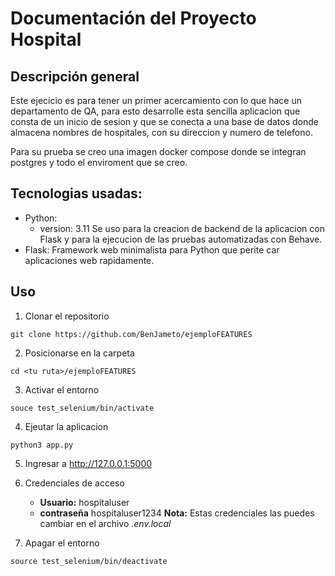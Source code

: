 
# Documentación del Proyecto Hospital

## Descripción general

Este ejecicio es para tener un primer acercamiento con lo que hace un departamento de QA, para esto desarrolle esta sencilla aplicacion que consta de un inicio de sesion y que se conecta a una base de datos donde almacena nombres de hospitales, con su direccion y numero de telefono.

Para su prueba se creo una imagen docker compose donde se integran postgres y todo el enviroment que se creo. 

## Tecnologias usadas:
- Python: 
    - version: 3.11
    Se uso para la creacion de backend de la aplicacion con Flask y    para la ejecucion de las pruebas automatizadas con Behave.
- Flask: Framework web minimalista para Python que perite car aplicaciones web rapidamente.

## Uso
1. Clonar el repositorio

```
git clone https://github.com/BenJameto/ejemploFEATURES
```

2. Posicionarse en la carpeta

```
cd <tu ruta>/ejemploFEATURES
```

3. Activar el entorno

```
souce test_selenium/bin/activate
```

4. Ejeutar la aplicacion

```
python3 app.py
```

5. Ingresar a http://127.0.0.1:5000

6. Credenciales de acceso
    - **Usuario:** hospitaluser
    - **contraseña** hospitaluser1234
**Nota:** Estas credenciales las puedes cambiar en el archivo *.env.local*

7. Apagar el entorno
```
source test_selenium/bin/deactivate
```